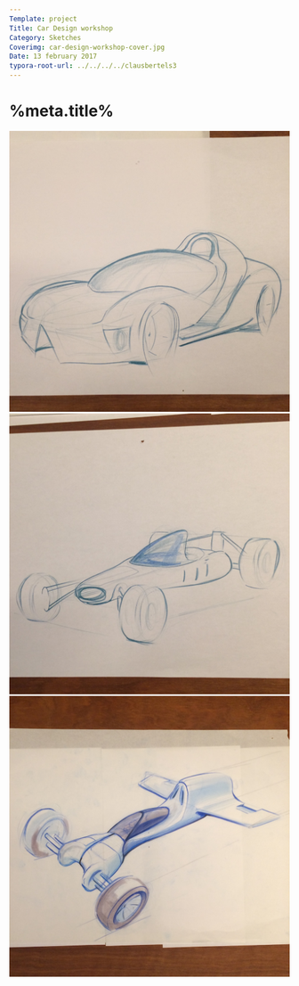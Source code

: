 ```yaml
---
Template: project
Title: Car Design workshop	
Category: Sketches
Coverimg: car-design-workshop-cover.jpg
Date: 13 february 2017
typora-root-url: ../../../../clausbertels3
---
```


# %meta.title%

<img src="/assets/sketches/car1.jpg">

<img src="/assets/sketches/car2.jpg">

<img src="/assets/sketches/car3.jpg">